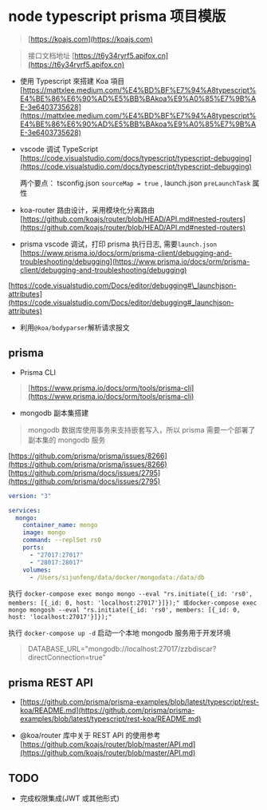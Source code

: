 # node typescript prisma 项目模版

> [https://koajs.com](https://koajs.com)

> 接口文档地址 [https://t6y34ryrf5.apifox.cn](https://t6y34ryrf5.apifox.cn)

* 使用 Typescript 來搭建 Koa 項目 [https://mattxlee.medium.com/%E4%BD%BF%E7%94%A8typescript%E4%BE%86%E6%90%AD%E5%BB%BAkoa%E9%A0%85%E7%9B%AE-3e6403735628](https://mattxlee.medium.com/%E4%BD%BF%E7%94%A8typescript%E4%BE%86%E6%90%AD%E5%BB%BAkoa%E9%A0%85%E7%9B%AE-3e6403735628)

* vscode 调试 TypeScript [https://code.visualstudio.com/docs/typescript/typescript-debugging](https://code.visualstudio.com/docs/typescript/typescript-debugging)

  两个要点： tsconfig.json `sourceMap = true` , launch.json `preLaunchTask` 属性

* koa-router 路由设计，采用模块化分离路由 [https://github.com/koajs/router/blob/HEAD/API.md#nested-routers](https://github.com/koajs/router/blob/HEAD/API.md#nested-routers)

* prisma vscode 调试，打印 prisma 执行日志, 需要`launch.json` [https://www.prisma.io/docs/orm/prisma-client/debugging-and-troubleshooting/debugging](https://www.prisma.io/docs/orm/prisma-client/debugging-and-troubleshooting/debugging)

[https://code.visualstudio.com/Docs/editor/debugging#\_launchjson-attributes](https://code.visualstudio.com/Docs/editor/debugging#_launchjson-attributes)

* 利用`@koa/bodyparser`解析请求报文

## prisma

* Prisma CLI

> [https://www.prisma.io/docs/orm/tools/prisma-cli](https://www.prisma.io/docs/orm/tools/prisma-cli)

* mongodb 副本集搭建

> mongodb 数据库使用事务来支持嵌套写入，所以 prisma 需要一个部署了副本集的 mongodb 服务

[https://github.com/prisma/prisma/issues/8266](https://github.com/prisma/prisma/issues/8266) [https://github.com/prisma/docs/issues/2795](https://github.com/prisma/docs/issues/2795)

```yml
version: "3"

services:
  mongo:
    container_name: mongo
    image: mongo
    command: --replSet rs0
    ports:
      - "27017:27017"
      - "28017:28017"
    volumes:
      - /Users/sijunfeng/data/docker/mongodata:/data/db
```

执行 `docker-compose exec mongo mongo --eval "rs.initiate({_id: 'rs0', members: [{_id: 0, host: 'localhost:27017'}]});" 或docker-compose exec mongo mongosh --eval "rs.initiate({_id: 'rs0', members: [{_id: 0, host: 'localhost:27017'}]});"`

执行 `docker-compose up -d` 启动一个本地 mongodb 服务用于开发环境

> DATABASE_URL="mongodb://localhost:27017/zzbdiscar?directConnection=true"

## prisma REST API

* [https://github.com/prisma/prisma-examples/blob/latest/typescript/rest-koa/README.md](https://github.com/prisma/prisma-examples/blob/latest/typescript/rest-koa/README.md)

* @koa/router 库中关于 REST API 的使用参考 [https://github.com/koajs/router/blob/master/API.md](https://github.com/koajs/router/blob/master/API.md)

## TODO

* 完成权限集成(JWT 或其他形式)

